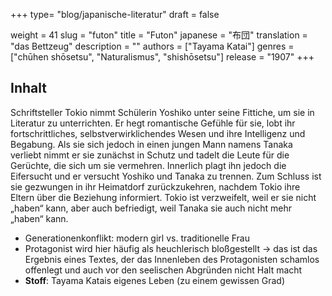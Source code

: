 +++
type= "blog/japanische-literatur"
draft = false

weight = 41
slug = "futon"
title = "Futon"
japanese = "布団"
translation = "das Bettzeug"
description = ""
authors = ["Tayama Katai"]
genres = ["chūhen shōsetsu", "Naturalismus", "shishōsetsu"]
release = "1907"
+++

## Inhalt

Schriftsteller Tokio nimmt Schülerin Yoshiko unter seine Fittiche, um sie in Literatur zu unterrichten. Er hegt romantische Gefühle für sie, lobt ihr fortschrittliches, selbstverwirklichendes Wesen und ihre Intelligenz und Begabung. Als sie sich jedoch in einen jungen Mann namens Tanaka verliebt nimmt er sie zunächst in Schutz und tadelt die Leute für die Gerüchte, die sich um sie vermehren. Innerlich plagt ihn jedoch die Eifersucht und er versucht Yoshiko und Tanaka zu trennen. Zum Schluss ist sie gezwungen in ihr Heimatdorf zurückzukehren, nachdem Tokio ihre Eltern über die Beziehung informiert. Tokio ist verzweifelt, weil er sie nicht „haben“ kann, aber auch
befriedigt, weil Tanaka sie auch nicht mehr „haben“ kann.

- Generationenkonflikt: modern girl vs. traditionelle Frau
- Protagonist wird hier häufig als heuchlerisch bloßgestellt -> das ist das Ergebnis eines Textes, der das Innenleben des Protagonisten schamlos offenlegt und auch vor den seelischen Abgründen nicht Halt macht
- **Stoff**: Tayama Katais eigenes Leben (zu einem gewissen Grad)

